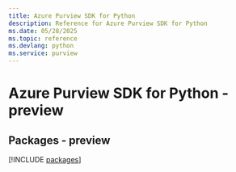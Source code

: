 ```yaml
---
title: Azure Purview SDK for Python
description: Reference for Azure Purview SDK for Python
ms.date: 05/28/2025
ms.topic: reference
ms.devlang: python
ms.service: purview
---
```

# Azure Purview SDK for Python - preview
## Packages - preview
[!INCLUDE [packages](purview-index.md)]